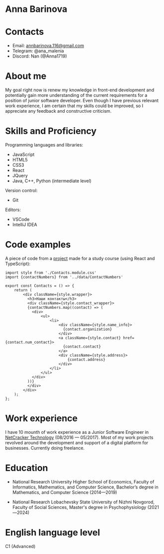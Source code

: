 Anna Barinova
===================


**Contacts**
===================
* Email: annbarinova.116@gmail.com
* Telegram: @ana_malenia
* Discord: Nan (@Anna1719)

**About me**
===================
My goal right now is renew my knowledge in front-end development and potentially gain more understanding of the current requirements for a position of junior software developer. Even though I have previous relevant work experience, I am certain that my skills could be improved, so I appreciate any feedback and constructive criticism.


**Skills and Proficiency**
===================
Programming languages and libraries:
* JavaScript
* HTML5
* CSS3
* React
* JQuery
* Java, C++, Python (intermediate level)

Version control:
* Git

Editors:
* VSCode
* IntelliJ IDEA


**Code examples**
===================
A piece of code from a [project](https://github.com/Anna1719/neoflex_project) made for a study course (using React and TypeScript):
```
import style from './Contacts.module.css'
import {contactNumbers} from '../data/ContactNumbers'

export const Contacts = () => {
    return (
        <div className={style.wrapper}>
          <h3>Наши контакты</h3>
          <div className={style.contact_wrapper}>
          {contactNumbers.map((contact) => (
            <div>
                <ul>
                    <li>
                        <div className={style.name_info}>
                          {contact.organization}
                        </div>
                        <a className={style.contact} href={contact.num_contact}>
                          {contact.contact}
                        </a>
                        <div className={style.address}>
                            {contact.address}
                        </div>
                    </li> 
                </ul>
            </div>
          ))}
          </div>
        </div>
    );
};

```
**Work experience**
===================
I have 10 mounth of work experience as a Junior Software Engineer in [NetCracker Technology](https://www.netcracker.com/) (08/2016 — 05/2017).
Most of my work projects revolved around the development and support of a digital platform for businesses.
Currently doing freelance.

**Education**
===================
* National Research University Higher School of Economics, Faculty of Informatics, Mathematics, and Computer Science, Bachelor’s degree in Mathematics, and Computer Science (2014—2019)

* National Research Lobachevsky State University of Nizhni Novgorod, Faculty of Social Sciences, Master's degree in Psychophysiology (2021—2024)

**English language level**
===================

C1 (Advanced)